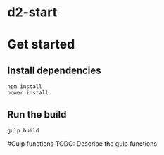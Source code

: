 d2-start
========

# Get started

## Install dependencies
```
npm install
bower install
```

## Run the build
```
gulp build
```

#Gulp functions
TODO: Describe the gulp functions

